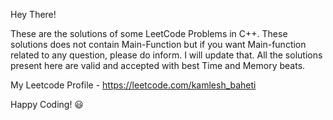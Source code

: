 Hey There!

These are the solutions of some LeetCode Problems in C++.
These solutions does not contain Main-Function but if you want Main-function related to any question, please do inform. I will update that.
All the solutions present here are valid and accepted with best Time and Memory beats.

My Leetcode Profile - https://leetcode.com/kamlesh_baheti

Happy Coding! 😃
